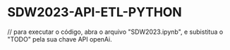 # SDW2023-API-ETL-PYTHON
// para executar o código, abra o arquivo "SDW2023.ipynb", e subistitua o "TODO" pela sua chave API openAi.
